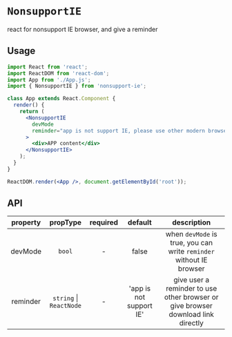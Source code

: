 # `NonsupportIE`

react for nonsupport IE browser, and give a reminder

## Usage

```jsx
import React from 'react';
import ReactDOM from 'react-dom';
import App from './App.js';
import { NonsupportIE } from 'nonsupport-ie';

class App extends React.Component {
  render() {
    return (
      <NonsupportIE
        devMode
        reminder="app is not support IE, please use other modern browser."
      >
        <div>APP content</div>
      </NonsupportIE>
    );
  }
}

ReactDOM.render(<App />, document.getElementById('root'));
```

## API

| property |        propType         | required |         default         |                                   description                                    |
| :------: | :---------------------: | :------: | :---------------------: | :------------------------------------------------------------------------------: |
| devMode  |         `bool`          |    -     |          false          |       when `devMode` is true, you can write `reminder` without IE browser        |
| reminder | `string` \| `ReactNode` |    -     | 'app is not support IE' | give user a reminder to use other browser or give browser download link directly |
